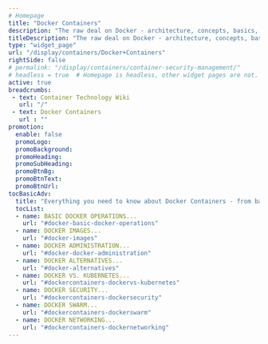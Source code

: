 ```yaml
---
# Homepage
title: "Docker Containers"
description: "The raw deal on Docker - architecture, concepts, basics, opinions, to ninja topics like Docker Swarm and Docker Networking."
titleDescription: "The raw deal on Docker - architecture, concepts, basics, opinions, to ninja topics like <a href='#'>Docker Swarm</a> and  <a href='#'>Docker Networking</a>."
type: "widget_page"
url: "/display/containers/Docker+Containers"  
rightSide: false
# permalink: "/display/containers/container-security-management/"
# headless = true  # Homepage is headless, other widget pages are not.
active: true
breadcrumbs:
 - text: Container Technology Wiki
   url: "/"
 - text: Docker Containers
   url : ""
promotion:
  enable: false
  promoLogo: 
  promoBackground: 
  promoHeading:
  promoSubHeading: 
  promoBtnBg:
  promoBtnText: 
  promoBtnUrl: 
tocBasicAdv:
  title: "Everything you need to know about Docker Containers - from basic to advanced:"
  tocList:
  - name: BASIC DOCKER OPERATIONS...
    url: "#docker-basic-docker-operations"
  - name: DOCKER IMAGES...
    url: "#docker-images"
  - name: DOCKER ADMINISTRATION...
    url: "#docker-docker-administration"
  - name: DOCKER ALTERNATIVES...
    url: "#docker-alternatives"
  - name: DOCKER VS. KUBERNETES...
    url: "#dockercontainers-dockervs-kubernetes"
  - name: DOCKER SECURITY...
    url: "#dockercontainers-dockersecurity"
  - name: DOCKER SWARM...
    url: "#dockercontainers-dockerswarm"
  - name: DOCKER NETWORKING...
    url: "#dockercontainers-dockernetworking"
---
```



